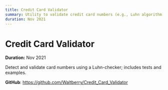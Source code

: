 ```yaml
---
title: Credit Card Validator
summary: Utility to validate credit card numbers (e.g., Luhn algorithm).
duration: Nov 2021
---
```


# Credit Card Validator

**Duration:** Nov 2021

Detect and validate card numbers using a Luhn-checker; includes tests and examples.

**GitHub**: <https://github.com/Waltberry/Credit_Card_Validator>

